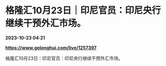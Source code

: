 # 格隆汇10月23日｜印尼官员：印尼央行继续干预外汇市场。

**2023-10-23 04:21**

**https://www.gelonghui.com/live/1257397**

格隆汇10月23日｜印尼官员：印尼央行继续干预外汇市场。